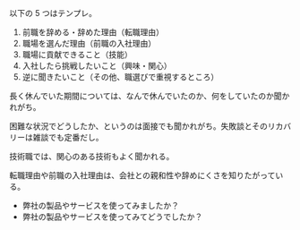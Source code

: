以下の 5 つはテンプレ。

1. 前職を辞める・辞めた理由（転職理由）
2. 職場を選んだ理由（前職の入社理由）
3. 職場に貢献できること（技能）
4. 入社したら挑戦したいこと（興味・関心）
5. 逆に聞きたいこと（その他、職選びで重視するところ）

長く休んでいた期間については、なんで休んでいたのか、何をしていたのか聞かれがち。

困難な状況でどうしたか、というのは面接でも聞かれがち。失敗談とそのリカバリーは雑談でも定番だし。

技術職では、関心のある技術もよく聞かれる。

転職理由や前職の入社理由は、会社との親和性や辞めにくさを知りたがっている。

- 弊社の製品やサービスを使ってみましたか？
- 弊社の製品やサービスを使ってみてどうでしたか？
